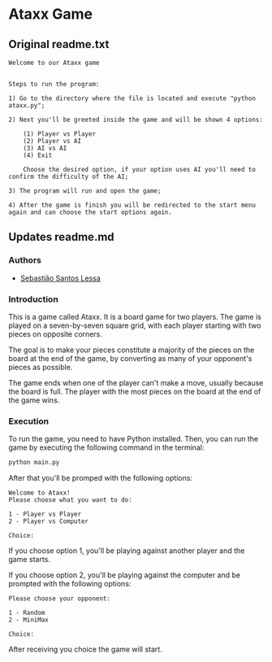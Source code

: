 # Ataxx Game

## Original readme.txt
    Welcome to our Ataxx game


    Steps to run the program:

    1) Go to the directory where the file is located and execute "python ataxx.py";

    2) Next you'll be greeted inside the game and will be shown 4 options:

        (1) Player vs Player
        (2) Player vs AI
        (3) AI vs AI
        (4) Exit

        Choose the desired option, if your option uses AI you'll need to confirm the difficulty of the AI;

    3) The program will run and open the game;

    4) After the game is finish you will be redirected to the start menu again and can choose the start options again.

## Updates readme.md

### Authors

- [Sebastião Santos Lessa](https://github.com/Seblessa)

### Introduction

This is a game called Ataxx. It is a board game for two players. The game is played on a seven-by-seven square grid, with each player starting with two pieces on opposite corners. 

The goal is to make your pieces constitute a majority of the pieces on the board at the end of the game, by converting as many of your opponent's pieces as possible.

The game ends when one of the player can't make a move, usually because the board is full. The player with the most pieces on the board at the end of the game wins.

### Execution

To run the game, you need to have Python installed. Then, you can run the game by executing the following command in the terminal:

```bash
python main.py
```

After that you'll be promped with the following options:

    Welcome to Ataxx!
    Please choose what you want to do:
    
    1 - Player vs Player
    2 - Player vs Computer
    
    Choice: 

If you choose option 1, you'll be playing against another player and the game starts. 

If you choose option 2, you'll be playing against the computer and be prompted with the following options:

    Please choose your opponent:

    1 - Random
    2 - MiniMax
    
    Choice: 

After receiving you choice the game will start.
